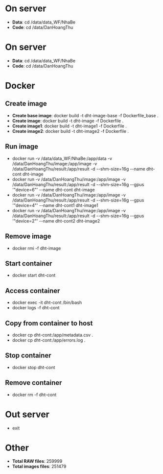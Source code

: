 # On server
- **Data**: cd /data/data_WF/NhaBe
- **Code**: cd /data/DanHoangThu

# On server
- **Data**: cd /data/data_WF/NhaBe
- **Code**: cd /data/DanHoangThu

# Docker
## Create image
- **Create base image**: docker build -t dht-image-base -f Dockerfile_base .
- **Create image**: docker build -t dht-image -f Dockerfile .
- **Create image1**: docker build -t dht-image1 -f Dockerfile .
- **Create image2**: docker build -t dht-image2 -f Dockerfile .

## Run image
- docker run -v /data/data_WF/NhaBe:/app/data -v /data/DanHoangThu/image:/app/image -v /data/DanHoangThu/result:/app/result -d --shm-size=16g --name dht-cont dht-image
- docker run -v /data/DanHoangThu/image:/app/image -v /data/DanHoangThu/result:/app/result -d --shm-size=16g --gpus '"device=6"' --name dht-cont dht-image
- docker run -v /data/DanHoangThu/image:/app/image -v /data/DanHoangThu/result:/app/result -d --shm-size=16g --gpus '"device=4"' --name dht-cont1 dht-image1
- docker run -v /data/DanHoangThu/image:/app/image -v /data/DanHoangThu/result:/app/result -d --shm-size=16g --gpus '"device=2"' --name dht-cont2 dht-image2

## Remove image
- docker rmi -f dht-image
## Start container
- docker start dht-cont
## Access container
- docker exec -it dht-cont /bin/bash
- docker logs -f dht-cont
## Copy from container to host
- docker cp dht-cont:/app/metadata.csv .
- docker cp dht-cont:/app/errors.log .
## Stop container
- docker stop dht-cont
## Remove container
- docker rm -f dht-cont

# Out server
- exit

# Other
- **Total RAW files**: 259999
- **Total images files**: 251479